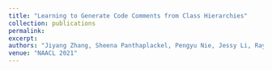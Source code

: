 ```yaml
---
title: "Learning to Generate Code Comments from Class Hierarchies"
collection: publications
permalink: 
excerpt: 
authors: "Jiyang Zhang, Sheena Panthaplackel, Pengyu Nie, Jessy Li, Ray Mooney, Milos Gligoric"
venue: "NAACL 2021"
---
```

